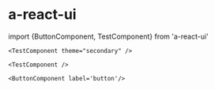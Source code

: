 # a-react-ui

   import {ButtonComponent, TestComponent} from 'a-react-ui'

    <TestComponent theme="secondary" />

    <TestComponent />
    
    <ButtonComponent label='button'/>